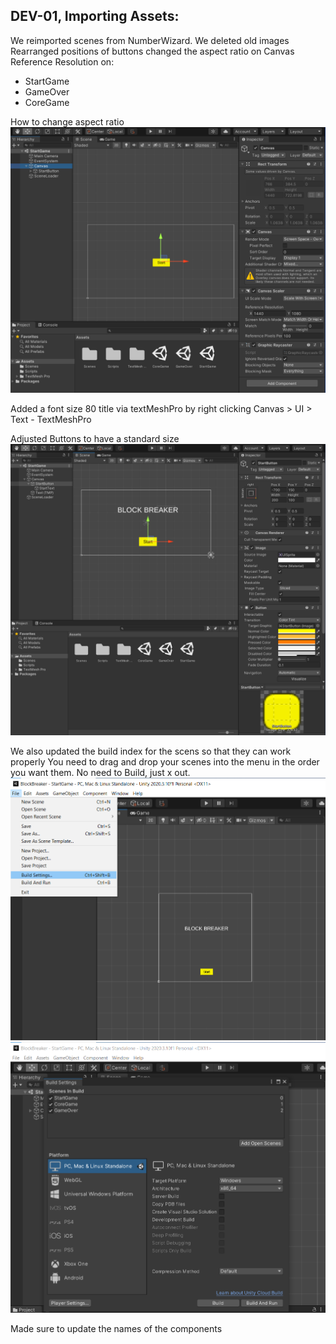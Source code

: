 ## DEV-01, Importing Assets:
We reimported scenes from NumberWizard.
We deleted old images
Rearranged positions of buttons
changed the aspect ratio on Canvas Reference Resolution 
on:
- StartGame 
- GameOver
- CoreGame

How to change aspect ratio
![Changing aspect ratio](../../images/BlockBreaker/DEV-01-A.PNG)

Added a font size 80 title via textMeshPro by right clicking Canvas > UI > Text - TextMeshPro

Adjusted Buttons to have a standard size
![Changing button size](../../images/BlockBreaker/DEV-01-B.PNG)

We also updated the build index for the scens so that they can work properly
You need to drag and drop your scenes into the menu in the order you want them. No need to Build, just x out.
![Updating build index A](../../images/BlockBreaker/DEV-01-C.PNG)
![Updating build index B](../../images/BlockBreaker/DEV-01-D.PNG)

Made sure to update the names of the components